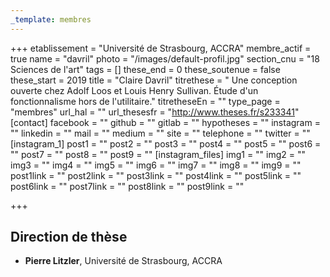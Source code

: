 ```yaml
---
_template: membres
---
```


+++
etablissement = "Université de Strasbourg, ACCRA"
membre_actif = true
name = "davril"
photo = "/images/default-profil.jpg"
section_cnu = "18 Sciences de l'art"
tags = []
these_end = 0
these_soutenue = false
these_start = 2019
title = "Claire Davril"
titrethese = " Une conception ouverte chez Adolf Loos et Louis Henry Sullivan. Étude d'un fonctionnalisme hors de l'utilitaire."
titretheseEn = ""
type_page = "membres"
url_hal = ""
url_thesesfr = "http://www.theses.fr/s233341"
[contact]
facebook = ""
github = ""
gitlab = ""
hypotheses = ""
instagram = ""
linkedin = ""
mail = ""
medium = ""
site = ""
telephone = ""
twitter = ""
[instagram_1]
post1 = ""
post2 = ""
post3 = ""
post4 = ""
post5 = ""
post6 = ""
post7 = ""
post8 = ""
post9 = ""
[instagram_files]
img1 = ""
img2 = ""
img3 = ""
img4 = ""
img5 = ""
img6 = ""
img7 = ""
img8 = ""
img9 = ""
post1link = ""
post2link = ""
post3link = ""
post4link = ""
post5link = ""
post6link = ""
post7link = ""
post8link = ""
post9link = ""

+++

<!-- Supprimer les parties non remplies (supprimer les blocks de lang s'il n'y a pas deux langues). Tu es libre d'ajouter ce que tu veux à cette partie -->

## Direction de thèse

* **Pierre Litzler**, Université de Strasbourg, ACCRA
